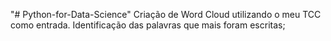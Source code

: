 "# Python-for-Data-Science" Criação de Word Cloud utilizando o meu TCC como entrada. Identificação das palavras que mais foram escritas;
